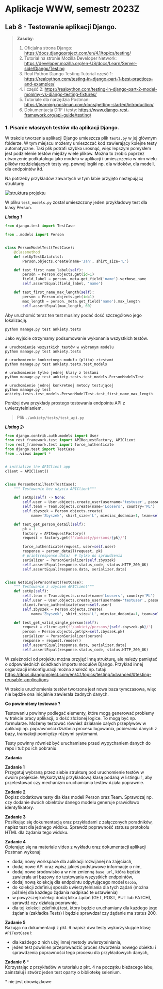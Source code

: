 # Aplikacje WWW, semestr 2023Z

## Lab 8 - Testowanie aplikacji Django.

> **Zasoby**:
> 1. Oficjalna strona Django: https://docs.djangoproject.com/en/4.1/topics/testing/
> 2. Tutorial na stronie Mozilla Developer Network: https://developer.mozilla.org/en-US/docs/Learn/Server-side/Django/Testing
> 3. Real Python Django Testing Tutorial część 1: https://realpython.com/testing-in-django-part-1-best-practices-and-examples/
> 4. i część 2: https://realpython.com/testing-in-django-part-2-model-mommy-vs-django-testing-fixtures/ 
> 5. Tutoriale dla narzędzia Postman: https://learning.postman.com/docs/getting-started/introduction/
> 6. Dokumentacja DRF i testy: https://www.django-rest-framework.org/api-guide/testing/

### 1. Pisanie własnych testów dla aplikacji Django.

W trakcie tworzenia aplikacji Django umieszcza plik `tests.py` w jej głównym folderze. W tym miejscu możemy umieszczać kod zawierający kolejne testy automatyczne. Taki plik potrafi szybko urosnąć, więc lepszym pomysłem jest podzielenie testów między wiele plików. Można to zrobić poprzez utworzenie podkatalogu jako modułu w aplikacji i umieszczenia w nim wielu plików rozdzielających testy wg. pewnej logiki np. dla widoków, dla modeli, dla endpointów itd.

Na potrzeby przykładów zawartych w tym labie przyjęto następującą strukturę:

![struktura projektu](struktura.png)

W pliku `test_models.py` został umieszczony jeden przykładowy test dla klasy Person.

**_Listing 1_**  

```python
from django.test import TestCase

from ..models import Person


class PersonModelTest(TestCase):
    @classmethod
    def setUpTestData(cls):
        Person.objects.create(name='Jan', shirt_size='L')

    def test_first_name_label(self):
        person = Person.objects.get(id=1)
        field_label = person._meta.get_field('name').verbose_name
        self.assertEqual(field_label, 'name')

    def test_first_name_max_length(self):
        person = Person.objects.get(id=1)
        max_length = person._meta.get_field('name').max_length
        self.assertEqual(max_length, 60)

```

Aby uruchomić teraz ten test musimy podać dość szczegółowo jego lokalizację.

```console
python manage.py test ankiety.tests
```

Jako wyjście otrzymamy podsumowanie wykonania wszystkich testów.

```console
# uruchomienie wszystkich testów w wybranym modelu
python manage.py test ankiety.tests

# uruchomienie konkretnego mudułu (pliku) ztestami
python manage.py test ankiety.tests.test_models

# uruchomienie tylko jednej klasy z testami
python manage.py test ankiety.tests.test_models.PersonModelsTest

# uruchomienie jednej konkretnej metody testującej
python manage.py test ankiety.tests.test_models.PersonModelTest.test_first_name_max_length
```

Poniżej dwa przykłady prostego testowania endpointu API z uwierzytelnianiem.

> Plik `./ankiety/tests/test_api.py`

**_Listing 2:_**
```python
from django.contrib.auth.models import User
from rest_framework.test import APIRequestFactory, APIClient
from rest_framework.test import force_authenticate
from django.test import TestCase
from ..views import *


# initialize the APIClient app
client = APIClient()


class PersonDetailTest(TestCase):
    """ Testowanie bez użycia APIClient"""

    def setUp(self) -> None:
        self.user = User.objects.create_user(username='testuser', password='12345')
        self.team = Team.objects.create(name='Loosers', country='PL')
        self.zbyszek = Person.objects.create(
            name='Zbyszek', shirt_size='L', miesiac_dodania=1, team=self.team)

    def test_get_person_detail(self):
        pk = 1
        factory = APIRequestFactory()
        request = factory.get(f'/ankiety/persons/{pk}/')

        force_authenticate(request, user=self.user)
        response = person_detail(request, pk)
        # print(response.data)  # tylko do sprawdzenia
        serializer = PersonSerializer(self.zbyszek)
        self.assertEqual(response.status_code, status.HTTP_200_OK)
        self.assertEqual(response.data, serializer.data)


class GetSinglePersonTest(TestCase):
    """ Testowanie z użyciem APIClient"""
    def setUp(self):
        self.team = Team.objects.create(name='Loosers', country='PL')
        self.user = User.objects.create_user(username='testuser', password='12345')
        client.force_authenticate(user=self.user)
        self.zbyszek = Person.objects.create(
            name='Zbyszek', shirt_size='L', miesiac_dodania=1, team=self.team)

    def test_get_valid_single_person(self):
        request = client.get(f'/ankiety/persons/{self.zbyszek.pk}/')
        person = Person.objects.get(pk=self.zbyszek.pk)
        serializer = PersonSerializer(person)
        response = request.render()
        self.assertEqual(response.data, serializer.data)
        self.assertEqual(response.status_code, status.HTTP_200_OK)

```

W zależności od projektu można przyjąć inną strukturę, ale należy pamiętać o odpowniednich ścieżkach importu modułów Django. Przykład innej organizacji imkonfiguracji można znaleźć np. tutaj: https://docs.djangoproject.com/en/4.1/topics/testing/advanced/#testing-reusable-applications

W trakcie uruchomienia testów tworzona jest nowa baza tymczasowa, więc nie będzie ona inicjalnie zawierała żadnych danych.

**Co powinniśmy testować ?**

Testowaniu powinny podlegać elementy, które mogą generować problemy w trakcie pracy aplikacji, o dość złożonej logice. To mogą być np. formularze. Możemy testować również działanie całych przepływów w aplikacji np. poprawności działania procesu logowania, pobierania danych z bazy, transakcji pomiędzy różnymi systemami.

Testy powinny również być uruchamiane przed wypychaniem danych do repo i tuż po ich pobraniu. 


**Zadania**

**Zadanie 1**  
Przygotuj wybraną przez siebie strukturę pod uruchomienie testów w swoim projekcie. Wykorzystaj przykładową klasę podaną w listingu 1, aby przetestować czy mechanizm uruchamiania testów działa poprawnie.

**Zadanie 2**  
Dopisz dodatkowe testy dla klas modeli Person oraz Team. Sprawdzaj np. czy dodanie dwóch obiektów danego modelu generuje prawidłowo identyfikatory. 

**Zadanie 3**  
Posiłkując się dokumentacją oraz przykładami z załączonych poradników, napisz test dla jednego widoku. Sprawdź poprawność statusu protokołu HTML dla żądania tego widoku.

**Zadanie 4**  
Opierając się na materiale video z wykładu oraz dokumentacji aplikacji Postman wykonaj:
* dodaj nowy workspace dla aplikacji rozwijanej na zajęciach,
* dodaj nowe API oraz wpisz jakieś podstawowe informacje o nim,
* dodaj nowe środowisko a w nim zmienną `base_url`, która będzie zawierała url bazowy do testowania wszystkich endpointów,
* dodaj nową kolekcję dla endpointu odpytującego model `Osoba`,
* do kolekcji zdefiniuj sposób uwierzytelniania dla tych żądań (można później dla każdego żądania nadpisać te ustawienia)
* w powyższej kolekcji dodaj kilka żądań (GET, POST, PUT lub PATCH), sprawdź czy działają poprawnie,
* dla tej kolekcji zdefiniuj test, który będzie uruchamiany dla każdego jego żądania (zakładka Tests) i będzie sprawdzał czy żądanie ma status 200,

**Zadanie 5**  
Bazując na dokumentacji z pkt. 6 napisz dwa testy wykorzystujące klasę `APITestCase` i:
* dla każdego z nich użyj innej metody uwierzytelniania,
* jeden test powinien przeprowadzić proces stworzenia nowego obiektu i sprawdzenia poprawności tego procesu dla przykładowych danych,

**Zadanie 6** *  
Korzystając z przykładów w tutorialu z pkt. 4 na początku bieżacego labu, zainstaluj i stwórz jeden test oparty o bibliotekę selenium.

\* nie jest obowiązkowe